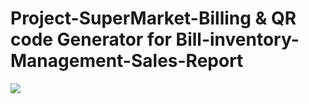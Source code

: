 # Project-SuperMarket-Billing & QR code Generator for Bill-inventory-Management-Sales-Report

![](https://github.com/Ranga12891/Project-SuperMarket-Billing-inventory-Management-Sales-Report/blob/a5d8f0b0f2c7e26cd8e17921e13897cd06446991/SuperMarketBill.gif)
